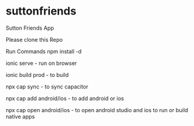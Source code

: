 # suttonfriends
Sutton Friends App

Please clone this Repo

Run Commands
npm install -d

ionic serve - run on browser

ionic build prod - to build

npx cap sync - to sync capacitor

npx cap add android/ios - to add android or ios

npx cap open android/ios - to open android studio and ios to run or build native apps


